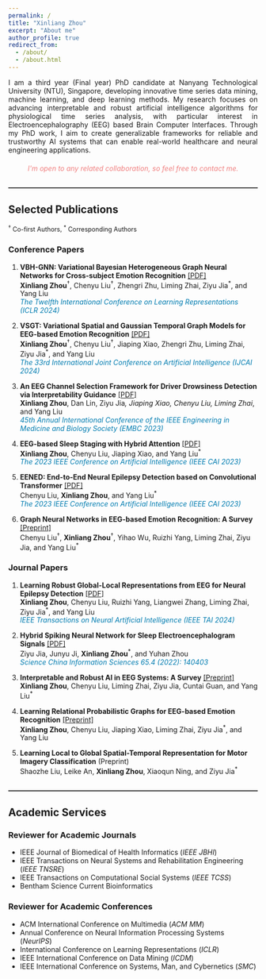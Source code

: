 ```yaml
---
permalink: /
title: "Xinliang Zhou"
excerpt: "About me"
author_profile: true
redirect_from: 
  - /about/
  - /about.html
---
```


<div style="text-align: justify;">
I am a third year (Final year) PhD candidate at Nanyang Technological University (NTU), Singapore, developing innovative time series data mining, machine learning, and deep learning methods. My research focuses on advancing interpretable and robust artificial intelligence algorithms for physiological time series analysis, with particular interest in Electroencephalography (EEG) based Brain Computer Interfaces. Through my PhD work, I aim to create generalizable frameworks for reliable and trustworthy AI systems that can enable real-world healthcare and neural engineering applications.
</div>

<p style="text-align: center; font-style: italic; color: #F08080; margin-top: 20px;">
I'm open to any related collaboration, so feel free to contact me.
</p>

<hr style="border: none; height: 2px; background-color: #333; margin: 30px 0;">

## Selected Publications

<p style="font-size: 0.9em;"><sup>†</sup> Co-first Authors, <sup>*</sup> Corresponding Authors</p>

### Conference Papers

1. **VBH-GNN: Variational Bayesian Heterogeneous Graph Neural Networks for Cross-subject Emotion Recognition** [[PDF]](https://openreview.net/pdf?id=EArTDUmILF)<br>
   **Xinliang Zhou**<sup>†</sup>, Chenyu Liu<sup>†</sup>, Zhengri Zhu, Liming Zhai, Ziyu Jia<sup>*</sup>, and Yang Liu<br>
   <span style="color:#007CB0; font-style: italic;">The Twelfth International Conference on Learning Representations (ICLR 2024)</span>

2. **VSGT: Variational Spatial and Gaussian Temporal Graph Models for EEG-based Emotion Recognition** [[PDF]](https://www.researchgate.net/publication/379731227_VSGT_Variational_Spatial_and_Gaussian_Temporal_Graph_Models_for_EEG-based_Emotion_Recognition#fullTextFileContent)<br>
   **Xinliang Zhou**<sup>†</sup>, Chenyu Liu<sup>†</sup>, Jiaping Xiao, Zhengri Zhu, Liming Zhai, Ziyu Jia<sup>*</sup>, and Yang Liu<br>
   <span style="color:#007CB0; font-style: italic;">The 33rd International Joint Conference on Artificial Intelligence (IJCAI 2024)</span>

3. **An EEG Channel Selection Framework for Driver Drowsiness Detection via Interpretability Guidance** [[PDF]](https://ieeexplore.ieee.org/abstract/document/10341126)<br>
   **Xinliang Zhou**, Dan Lin, Ziyu Jia<sup>*</sup>, Jiaping Xiao, Chenyu Liu, Liming Zhai<sup>*</sup>, and Yang Liu<br>
   <span style="color:#007CB0; font-style: italic;">45th Annual International Conference of the IEEE Engineering in Medicine and Biology Society (EMBC 2023)</span>

4. **EEG-based Sleep Staging with Hybrid Attention** [[PDF]](https://ieeexplore.ieee.org/abstract/document/10194990)<br>
   **Xinliang Zhou**, Chenyu Liu, Jiaping Xiao, and Yang Liu<sup>*</sup><br>
   <span style="color:#007CB0; font-style: italic;">The 2023 IEEE Conference on Artificial Intelligence (IEEE CAI 2023)</span>

5. **EENED: End-to-End Neural Epilepsy Detection based on Convolutional Transformer** [[PDF]](https://ieeexplore.ieee.org/abstract/document/10195058)<br>
   Chenyu Liu, **Xinliang Zhou**, and Yang Liu<sup>*</sup><br>
   <span style="color:#007CB0; font-style: italic;">The 2023 IEEE Conference on Artificial Intelligence (IEEE CAI 2023)</span>

6. **Graph Neural Networks in EEG-based Emotion Recognition: A Survey** [[Preprint]](https://arxiv.org/pdf/2402.01138.pdf)<br>
   Chenyu Liu<sup>†</sup>, **Xinliang Zhou**<sup>†</sup>, Yihao Wu, Ruizhi Yang, Liming Zhai, Ziyu Jia, and Yang Liu<sup>*</sup>

### Journal Papers

1. **Learning Robust Global-Local Representations from EEG for Neural Epilepsy Detection** [[PDF]](https://ieeexplore.ieee.org/abstract/document/10541111)<br>
   **Xinliang Zhou**, Chenyu Liu, Ruizhi Yang, Liangwei Zhang, Liming Zhai, Ziyu Jia<sup>*</sup>, and Yang Liu<br>
   <span style="color:#007CB0; font-style: italic;">IEEE Transactions on Neural Artificial Intelligence (IEEE TAI 2024)</span>

2. **Hybrid Spiking Neural Network for Sleep Electroencephalogram Signals** [[PDF]](https://link.springer.com/article/10.1007/s11432-021-3380-1)<br>
   Ziyu Jia, Junyu Ji, **Xinliang Zhou**<sup>*</sup>, and Yuhan Zhou<br>
   <span style="color:#007CB0; font-style: italic;">Science China Information Sciences 65.4 (2022): 140403</span>

3. **Interpretable and Robust AI in EEG Systems: A Survey** [[Preprint]](https://arxiv.org/pdf/2304.10755.pdf)<br>
   **Xinliang Zhou**, Chenyu Liu, Liming Zhai, Ziyu Jia, Cuntai Guan, and Yang Liu<sup>*</sup>

4. **Learning Relational Probabilistic Graphs for EEG-based Emotion Recognition** [[Preprint]](https://www.researchgate.net/publication/379325479_Learning_Relational_Probabilistic_Graphs_for_EEG-based_Emotion_Recognition)<br>
   **Xinliang Zhou**, Chenyu Liu, Jiaping Xiao, Liming Zhai, Ziyu Jia<sup>*</sup>, and Yang Liu

5. **Learning Local to Global Spatial-Temporal Representation for Motor Imagery Classification** (Preprint)<br>
   Shaozhe Liu, Leike An, **Xinliang Zhou**, Xiaoqun Ning, and Ziyu Jia<sup>*</sup>

<hr style="border: none; height: 2px; background-color: #333; margin: 30px 0;">

## Academic Services

### Reviewer for Academic Journals
- IEEE Journal of Biomedical of Health Informatics (*IEEE JBHI*)
- IEEE Transactions on Neural Systems and Rehabilitation Engineering (*IEEE TNSRE*)
- IEEE Transactions on Computational Social Systems (*IEEE TCSS*)
- Bentham Science Current Bioinformatics

### Reviewer for Academic Conferences
- ACM International Conference on Multimedia (*ACM MM*)
- Annual Conference on Neural Information Processing Systems (*NeurIPS*)
- International Conference on Learning Representations (*ICLR*)
- IEEE International Conference on Data Mining (*ICDM*)
- IEEE International Conference on Systems, Man, and Cybernetics (*SMC*)